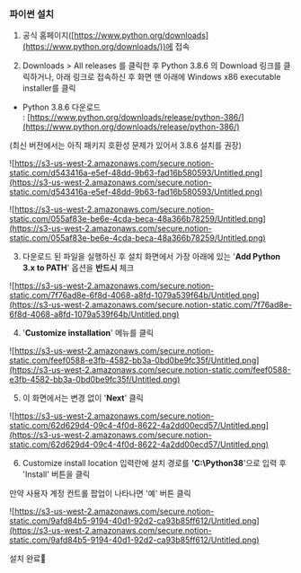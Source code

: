 ### 파이썬 설치

1. 공식 홈페이지([https://www.python.org/downloads](https://www.python.org/downloads/))에 접속

2. Downloads > All releases 를 클릭한 후 Python 3.8.6 의 Download 링크를 클릭하거나, 아래 링크로 접속하신 후 화면 맨 아래에 Windows x86 executable installer를 클릭

- Python 3.8.6 다운로드 : [https://www.python.org/downloads/release/python-386/](https://www.python.org/downloads/release/python-386/)

(최신 버전에서는 아직 패키지 호환성 문제가 있어서 3.8.6 설치를 권장)

![https://s3-us-west-2.amazonaws.com/secure.notion-static.com/d543416a-e5ef-48dd-9b63-fad16b580593/Untitled.png](https://s3-us-west-2.amazonaws.com/secure.notion-static.com/d543416a-e5ef-48dd-9b63-fad16b580593/Untitled.png)

![https://s3-us-west-2.amazonaws.com/secure.notion-static.com/055af83e-be6e-4cda-beca-48a366b78259/Untitled.png](https://s3-us-west-2.amazonaws.com/secure.notion-static.com/055af83e-be6e-4cda-beca-48a366b78259/Untitled.png)

3. 다운로드 된 파일을 실행하신 후 설치 화면에서 가장 아래에 있는 '**Add Python 3.x to PATH**' 옵션을 **반드시** 체크

![https://s3-us-west-2.amazonaws.com/secure.notion-static.com/7f76ad8e-6f8d-4068-a8fd-1079a539f64b/Untitled.png](https://s3-us-west-2.amazonaws.com/secure.notion-static.com/7f76ad8e-6f8d-4068-a8fd-1079a539f64b/Untitled.png)

4. '**Customize installation**' 메뉴를 클릭

![https://s3-us-west-2.amazonaws.com/secure.notion-static.com/feef0588-e3fb-4582-bb3a-0bd0be9fc35f/Untitled.png](https://s3-us-west-2.amazonaws.com/secure.notion-static.com/feef0588-e3fb-4582-bb3a-0bd0be9fc35f/Untitled.png)

5. 이 화면에서는 변경 없이 '**Next**' 클릭

![https://s3-us-west-2.amazonaws.com/secure.notion-static.com/62d629d4-09c4-4f0d-8622-4a2dd00ecd57/Untitled.png](https://s3-us-west-2.amazonaws.com/secure.notion-static.com/62d629d4-09c4-4f0d-8622-4a2dd00ecd57/Untitled.png)

6. Customize install location 입력란에 설치 경로를 **'C:\Python38**'으로 입력 후 'Install' 버튼을 클릭 

만약 사용자 계정 컨트롤 팝업이 나타나면 '예' 버튼 클릭

![https://s3-us-west-2.amazonaws.com/secure.notion-static.com/9afd84b5-9194-40d1-92d2-ca93b85ff612/Untitled.png](https://s3-us-west-2.amazonaws.com/secure.notion-static.com/9afd84b5-9194-40d1-92d2-ca93b85ff612/Untitled.png)

설치 완료🙌